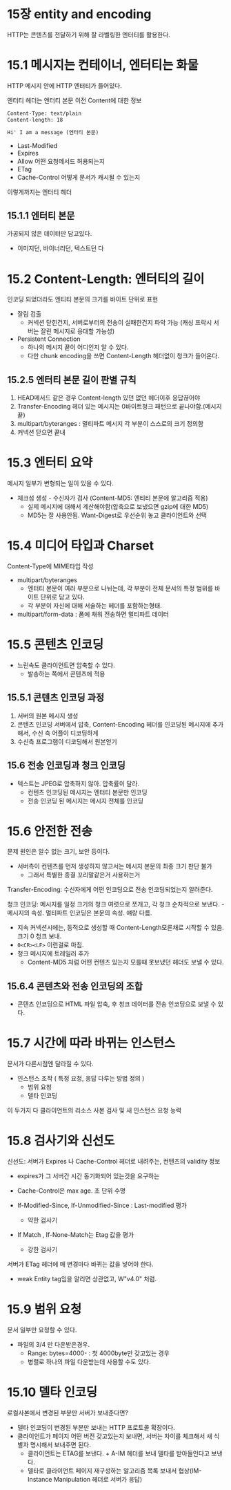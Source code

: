 # 15장 entity and encoding

HTTP는 콘텐츠를 전달하기 위해 잘 라벨링한 엔터티를 활용한다.

 
# 15.1 메시지는 컨테이너, 엔터티는 화물

HTTP 메시지 안에 HTTP 엔터티가 들어있다.

엔터티 헤더는 엔터티 본문 이전 Content에 대한 정보

```html
Content-Type: text/plain
Content-length: 18

Hi' I am a message (엔터티 본문)
```

- Last-Modified
- Expires
- Allow 어떤 요청메서드 허용되는지
- ETag 
- Cache-Control 어떻게 문서가 캐시될 수 있는지

이렇게까지는 엔터티 헤더


## 15.1.1 엔터티 본문

가공되지 않은 데이터만 담고있다. 
 - 이미지던, 바이너리던, 텍스트던 다 

# 15.2 Content-Length: 엔터티의 길이
인코딩 되었더라도 엔티티 본문의 크기를 바이트 단위로 표현
- 잘림 검출
  - 커넥션 닫힌건지, 서버로부터의 전송이 실패한건지 파악 가능 (캐싱 프락시 서버는 잘린 메시지로 응대할 가능성)
- Persistent Connection
  - 하나의 메시지 끝이 어디인지 알 수 있다. 
  - 다만 chunk encoding을 쓰면 Content-Length 헤더없이 청크가 들어온다.

## 15.2.5 엔터티 본문 길이 판별 규칙
1. HEAD메서드 같은 경우 Content-length 있던 없던 헤더이후 응답끊어야
2. Transfer-Encoding 헤더 있는 메시지는 0바이트청크 패턴으로 끝나야함.(메시지 끝)
3. multipart/byteranges : 멀티파트 메시지 각 부분이 스스로의 크기 정의함
4. 커넥션 닫으면 끝내

# 15.3 엔터티 요약
메시지 일부가 변형되는 일이 있을 수 있다.
- 체크섬 생성 - 수신자가 검사 (Content-MD5: 엔티티 본문에 알고리즘 적용)
  - 실제 메시지에 대해서 계산해야함(압축으로 보냈으면 gzip에 대한 MD5)
  - MD5는 잘 사용안됨. Want-Digest로 우선순위 놓고 클라이언트와 선택 

# 15.4 미디어 타입과 Charset
Content-Type에 MIME타입 작성
- multipart/byteranges
  - 엔터티 본문이 여러 부분으로 나뉘는데, 각 부분이 전체 문서의 특정 범위를 바이트 단위로 담고 있다. 
  - 각 부분이 자신에 대해 서술하는 헤더를 포함하는형태.
- multipart/form-data : 폼에 채워 전송하면 멀티파트 데이터

# 15.5 콘텐츠 인코딩
- 느린속도 클라이언트면 압축할 수 있다.
  - 발송하는 쪽에서 콘텐츠에 적용

## 15.5.1 콘텐츠 인코딩 과정

1. 서버의 원본 메시지 생성
2. 콘텐츠 인코딩 서버에서 압축, Content-Encoding 헤더를 인코딩된 메시지에 추가해서, 수신 측 어플이 디코딩하게
3. 수신측 프로그램이 디코딩해서 원본얻기

## 15.6 전송 인코딩과 청크 인코딩
- 텍스트는 JPEG로 압축하지 않아. 압축률이 달라.
  - 컨텐츠 인코딩된 메시지는 엔터티 본문만 인코딩
  - 전송 인코딩 된 메시지는 메시지 전체를 인코딩


# 15.6 안전한 전송
문제 원인은 알수 없는 크기, 보안 등이다. 
- 서버측이 컨텐츠를 먼저 생성하지 않고서는 메시지 본문의 최종 크기 판단 불가
  - 그래서 특별한 종결 꼬리말같은거 사용하는거

Transfer-Encoding: 수신자에게 어떤 인코딩으로 전송 인코딩되었는지 알려준다.

청크 인코딩: 메시지를 일정 크기의 청크 여럿으로 쪼개고, 각 청크 순차적으로 보낸다. -메시지의 속성. 멀티파트 인코딩은 본문의 속성. 얘랑 다름.
- 지속 커넥션시에는, 동적으로 생성할 때 Content-Length모른채로 시작할 수 있음. 크기 0 청크 보내.
- `0<CR><LF>` 이런걸로 마침. 
- 청크 메시지에 트레일러 추가
  - Content-MD5 처럼 어떤 컨텐츠 있는지 모를때 못보냈던 헤더도 보낼 수 있다.

## 15.6.4 콘텐츠와 전송 인코딩의 조합
- 콘텐츠 인코딩으로 HTML 파일 압축, 후 청크 데이터를 전송 인코딩으로 보낼 수 있다. 

# 15.7 시간에 따라 바뀌는 인스턴스
문서가 다른시점엔 달라질 수 있다.
- 인스턴스 조작 ( 특정 요청, 응답 다루는 방법 정의 )
  - 범위 요청
  - 델타 인코딩

이 두가지 다 클라이언트의 리소스 사본 검사 및 새 인스턴스 요청 능력

# 15.8 검사기와 신선도

신선도: 서버가 Expires 나 Cache-Control 헤더로 내려주는, 컨텐츠의 validity 정보
- expires가 그 서버간 시간 동기화되어 있는것을 요구하는 
- Cache-Control은 max age. 초 단위 수명

- If-Modified-Since, If-Unmodified-Since : Last-modified 평가
  - 약한 검사기
- If Match , If-None-Match는 Etag 값을 평가
  - 강한 검사기

서버가 ETag 헤더에 매 변경마다 바뀌는 값을 넣어야 한다. 
- weak Entity tag임을 알리면 상관없고, W"v4.0" 처럼.

# 15.9 범위 요청
문서 일부만 요청할 수 있다.
- 파일의 3/4 만 다운받은경우. 
  - Range: bytes=4000- : 첫 4000byte만 갖고있는 경우
  - 병렬로 하나의 파일 다운받는데 사용할 수도 있다.

# 15.10 델타 인코딩
로컬사본에서 변경된 부분만 서버가 보내준다면?
- 델타 인코딩이 변경된 부분만 보내는 HTTP 프로토콜 확장이다. 
- 클라이언트가 페이지 어떤 버전 갖고있는지 보내면, 서버는 차이를 체크해서 새 식별자 명시해서 보내주면 된다.
  - 클라이언트는 ETAG를 보낸다. + A-IM 헤더를 보내 델타를 받아들인다고 보낸다. 
  - 델타로 클라이언트 페이지 재구성하는 알고리즘 목록 보내서 협상(IM- Instance Manipulation 헤더로 서버가 응답) 
   


